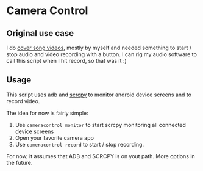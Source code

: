 Camera Control
==============

Original use case
-----------------
I do [cover song videos](https://www.youtube.com/playlist?list=PLYIe4iH7ysFKtJKiiv183Y4RTnnFSf3f4), mostly by myself and needed something to start / stop audio and video recording with a button. I can rig my audio software to call this script when I hit record, so that was it :)

Usage
-----

This script uses adb and [scrcpy](https://github.com/Genymobile/scrcpy) to monitor android device screens and to record video.

The idea for now is fairly simple:

1. Use `cameracontrol monitor` to start scrcpy monitoring all connected device screens
2. Open your favorite camera app
3. Use `cameracontrol record` to start / stop recording.

For now, it assumes that ADB and SCRCPY is on yout path. More options in the future.
